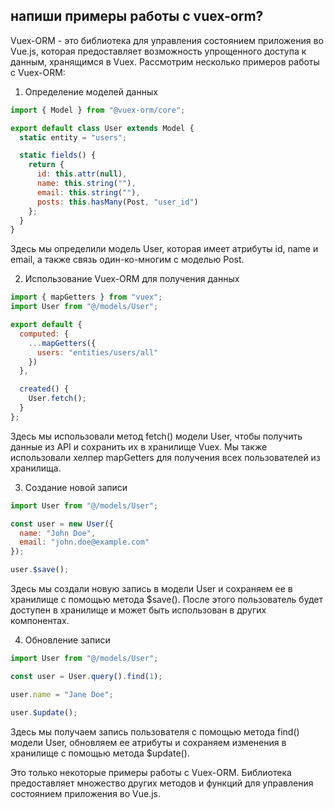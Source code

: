 ## напиши примеры работы с vuex-orm?

Vuex-ORM - это библиотека для управления состоянием приложения во Vue.js, которая предоставляет возможность упрощенного доступа к данным, хранящимся в Vuex. Рассмотрим несколько примеров работы с Vuex-ORM:

1. Определение моделей данных

```javascript
import { Model } from "@vuex-orm/core";

export default class User extends Model {
  static entity = "users";

  static fields() {
    return {
      id: this.attr(null),
      name: this.string(""),
      email: this.string(""),
      posts: this.hasMany(Post, "user_id")
    };
  }
}
```


Здесь мы определили модель User, которая имеет атрибуты id, name и email, а также связь один-ко-многим с моделью Post.

2. Использование Vuex-ORM для получения данных

```javascript
import { mapGetters } from "vuex";
import User from "@/models/User";

export default {
  computed: {
    ...mapGetters({
      users: "entities/users/all"
    })
  },

  created() {
    User.fetch();
  }
};
```


Здесь мы использовали метод fetch() модели User, чтобы получить данные из API и сохранить их в хранилище Vuex. Мы также использовали хелпер mapGetters для получения всех пользователей из хранилища.

3. Создание новой записи

```javascript
import User from "@/models/User";

const user = new User({
  name: "John Doe",
  email: "john.doe@example.com"
});

user.$save();
```


Здесь мы создали новую запись в модели User и сохраняем ее в хранилище с помощью метода $save(). После этого пользователь будет доступен в хранилище и может быть использован в других компонентах.

4. Обновление записи

```javascript
import User from "@/models/User";

const user = User.query().find(1);

user.name = "Jane Doe";

user.$update();
```


Здесь мы получаем запись пользователя с помощью метода find() модели User, обновляем ее атрибуты и сохраняем изменения в хранилище с помощью метода $update().

Это только некоторые примеры работы с Vuex-ORM. Библиотека предоставляет множество других методов и функций для управления состоянием приложения во Vue.js.